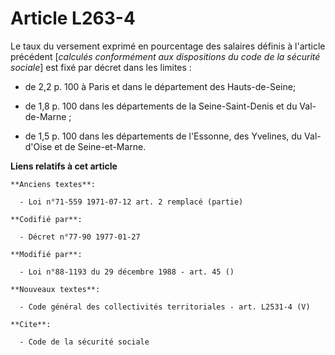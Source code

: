 # Article L263-4

Le taux du versement exprimé en pourcentage des salaires définis à l'article précédent [*calculés conformément aux
dispositions du code de la sécurité sociale*] est fixé par décret dans les limites :

- de 2,2 p. 100 à Paris et dans le département des      Hauts-de-Seine;

- de 1,8 p. 100 dans les départements de la Seine-Saint-Denis et      du Val-de-Marne ;

- de 1,5 p. 100 dans les départements de l'Essonne, des      Yvelines, du Val-d'Oise et de Seine-et-Marne.

**Liens relatifs à cet article**

	**Anciens textes**:

	  - Loi n°71-559 1971-07-12 art. 2 remplacé (partie)

	**Codifié par**:

	  - Décret n°77-90 1977-01-27

	**Modifié par**:

	  - Loi n°88-1193 du 29 décembre 1988 - art. 45 ()

	**Nouveaux textes**:

	  - Code général des collectivités territoriales - art. L2531-4 (V)

	**Cite**:

	  - Code de la sécurité sociale
